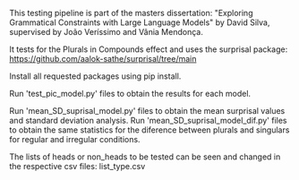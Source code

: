 This testing pipeline is part of the masters dissertation: "Exploring Grammatical Constraints with Large Language Models" by David Silva, supervised by João Veríssimo and Vânia Mendonça.

It tests for the Plurals in Compounds effect and uses the surprisal package: 
https://github.com/aalok-sathe/surprisal/tree/main

Install all requested packages using pip install.

Run 'test_pic_model.py' files to obtain the results for each model.

Run 'mean_SD_suprisal_model.py' files to obtain the mean surprisal values and standard deviation analysis.
Run 'mean_SD_suprisal_model_dif.py' files to obtain the same statistics for the diference between plurals and singulars for regular and irregular conditions. 

The lists of heads or non_heads to be tested can be seen and changed in the respective csv files: list_type.csv
